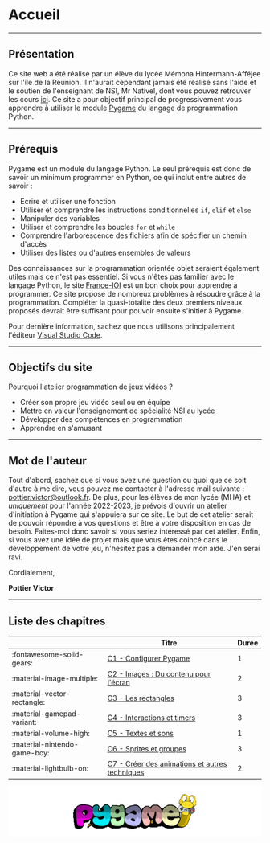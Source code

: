 # Accueil

---
## Présentation

Ce site web a été réalisé par un élève du lycée Mémona Hintermann-Afféjee sur l'île de la Réunion. Il n'aurait cependant jamais été réalisé sans l'aide et le soutien de l'enseignant de NSI, Mr Nativel, dont vous pouvez retrouver les cours [ici](https://fabricenativel.github.io/). Ce site a pour objectif principal de progressivement vous apprendre à utiliser le module [Pygame](https://www.pygame.org/news) du langage de programmation Python.

---

## Prérequis 

Pygame est un module du langage Python. Le seul prérequis est donc de savoir un minimum programmer en Python, ce qui inclut entre autres de savoir :

- Ecrire et utiliser une fonction
- Utiliser et comprendre les instructions conditionnelles `if`, `elif` et `else`
- Manipuler des variables
- Utiliser et comprendre les boucles `for` et `while`
- Comprendre l'arborescence des fichiers afin de spécifier un chemin d'accès
- Utiliser des listes ou d'autres ensembles de valeurs

Des connaissances sur la programmation orientée objet seraient également utiles mais ce n'est pas essentiel. Si vous n'êtes pas familier avec le langage Python, le site [France-IOI](http://www.france-ioi.org/) est un bon choix pour apprendre à programmer. Ce site propose de nombreux problèmes à résoudre grâce à la programmation. Compléter la quasi-totalité des deux premiers niveaux proposés devrait être suffisant pour pouvoir ensuite s'initier à Pygame.

Pour dernière information, sachez que nous utilisons principalement l'éditeur [Visual Studio Code](https://code.visualstudio.com/).

---

## Objectifs du site 

Pourquoi l'atelier programmation de jeux vidéos ?

- Créer son propre jeu vidéo seul ou en équipe
- Mettre en valeur l'enseignement de spécialité NSI au lycée
- Développer des compétences en programmation
- Apprendre en s'amusant

---

## Mot de l'auteur

Tout d'abord, sachez que si vous avez une question ou quoi que ce soit d'autre à me dire, vous pouvez me contacter à l'adresse mail suivante : [pottier.victor@outlook.fr](mailto:pottier.victor@outlook.fr). De plus, pour les élèves de mon lycée (MHA) et _uniquement_ pour l'année 2022-2023, je prévois d'ouvrir un atelier d'initiation à Pygame qui s'appuiera sur ce site. Le but de cet atelier serait de pouvoir répondre à vos questions et être à votre disposition en cas de besoin. Faites-moi donc savoir si vous seriez intéressé par cet atelier. Enfin, si vous avez une idée de projet mais que vous êtes coincé dans le développement de votre jeu, n'hésitez pas à demander mon aide. J'en serai ravi.

Cordialement,

**Pottier Victor**

---

## Liste des chapitres

||Titre|Durée|
|-|-----|-|
|:fontawesome-solid-gears:|[C1 - Configurer Pygame](C1-Configuration.md)|1|
|:material-image-multiple:|[C2 - Images : Du contenu pour l'écran](C2-Images.md)|2|
|:material-vector-rectangle:|[C3 - Les rectangles](C3-Rectangles.md)|3|
|:material-gamepad-variant:|[C4 - Interactions et timers](C4-Interactions.md)|3|
|:material-volume-high:|[C5 - Textes et sons](C5-TextesSons.md)|1|
|:material-nintendo-game-boy:|[C6 - Sprites et groupes](C6-Sprite.md)|3|
|:material-lightbulb-on:|[C7 - Créer des animations et autres techniques](C7-Techniques.md)|2|

![pygame_logo](images/pygame_logo.png)